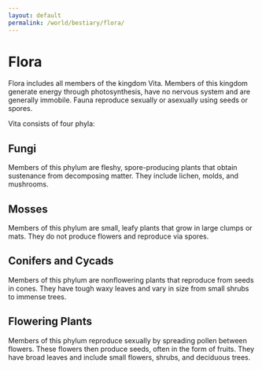 ```yaml
---
layout: default
permalink: /world/bestiary/flora/
---
```


# Flora

Flora includes all members of the kingdom Vita. Members of this kingdom generate energy through photosynthesis, have no nervous system and are generally immobile. Fauna reproduce sexually or asexually using seeds or spores.

Vita consists of  four phyla:

## Fungi

Members of this phylum are fleshy, spore-producing plants that obtain sustenance from decomposing matter. They include lichen, molds, and mushrooms.

## Mosses

Members of this phylum are small, leafy plants that grow in large clumps or mats. They do not produce flowers and reproduce via spores.

## Conifers and Cycads

Members of this phylum are nonflowering plants that reproduce from seeds in cones. They have tough waxy leaves and vary in size from small shrubs to immense trees.

## Flowering Plants

Members of this phylum reproduce sexually by spreading pollen between flowers. These flowers then produce seeds, often in the form of fruits. They have broad leaves and include small flowers, shrubs, and deciduous trees.